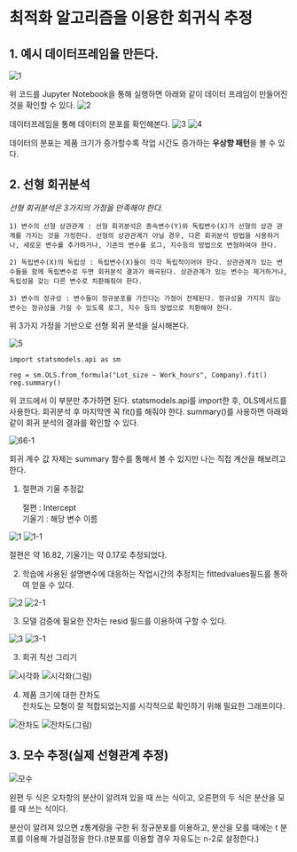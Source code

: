 # 최적화 알고리즘을 이용한 회귀식 추정

## 1. 예시 데이터프레임을 만든다.
![1](https://user-images.githubusercontent.com/101397075/173820074-7b54dcfe-386d-47c6-82cf-03c6743d059b.PNG)

위 코드를 Jupyter Notebook을 통해 실행하면 아래와 같이 데이터 프레임이 만들어진 것을 확인할 수 있다.
![2](https://user-images.githubusercontent.com/101397075/173820077-7ef4e67e-3eb8-4e3a-9864-b44a1a684202.PNG)

데이터프레임을 통해 데이터의 분포를 확인해본다.
![3](https://user-images.githubusercontent.com/101397075/173821273-edf5ee39-9a63-48e8-bda8-8464e14bfba8.PNG)
![4](https://user-images.githubusercontent.com/101397075/173821276-49f8523a-0ce0-4aa4-a977-b2bcb0453315.PNG)

데이터의 분포는 제품 크기가 증가할수록 작업 시간도 증가하는 **우상향 패턴**을 볼 수 있다.

## 2. 선형 회귀분석
*선형 회귀분석은 3가지의 가정을 만족해야 한다.*    

    1) 변수의 선형 상관관계 : 선형 회귀분석은 종속변수(Y)와 독립변수(X)가 선형의 상관 관계를 가지는 것을 가정한다. 선형의 상관관계가 아닐 경우, 다른 회귀분석 방법을 사용하거나, 새로운 변수를 추가하거나, 기존의 변수를 로그, 지수등의 방법으로 변형하여야 한다.

    2) 독립변수(X)의 독립성 : 독립변수(X)들이 각각 독립적이어야 한다. 상관관계가 있는 변수들을 함께 독립변수로 두면 회귀분석 결과가 왜곡된다. 상관관계가 있는 변수는 제거하거나, 독립성을 갖는 다른 변수로 치환해줘야 한다.

    3) 변수의 정규성 : 변수들이 정규분포를 가진다는 가정이 전제된다. 정규성을 가지지 않는 변수는 정규성을 가질 수 있도록 로그, 지수 등의 방법으로 치환해야 한다.

위 3가지 가정을 기반으로 선형 회귀 분석을 실시해본다.

![5](https://user-images.githubusercontent.com/101397075/173822991-3bba1d46-ecb2-4203-8ef9-0d62cf8943b4.PNG)

    import statsmodels.api as sm

    reg = sm.OLS.from_formula("Lot_size ~ Work_hours", Company).fit()
    reg.summary()
위 코드에서 이 부분만 추가하면 된다.
statsmodels.api를 import한 후, OLS메서드를 사용한다. 회귀분석 후 마지막엔 꼭 fit()를 해줘야 한다.
summary()를 사용하면 아래와 같이 회귀 분석의 결과를 확인할 수 있다.

![66-1](https://user-images.githubusercontent.com/101397075/173823552-09b9fe54-e3a1-4762-9274-33edc4d85b24.PNG)

회귀 계수 값 자체는 summary 함수를 통해서 볼 수 있지만 나는 직접 계산을 해보려고 한다.

1. 절편과 기울 추정값 

    절편 : Intercept   
    기울기 : 해당 변수 이름


![1](https://user-images.githubusercontent.com/101397075/173833867-dadec56c-9fb7-4a28-b052-fcb5fd7f0eca.PNG)
![1-1](https://user-images.githubusercontent.com/101397075/173833873-5a949ef4-23f3-4ec7-b024-f61109788f1b.PNG)

절편은 약 16.82, 기울기는 약 0.17로 추정되었다.

2. 학습에 사용된 설명변수에 대응하는 작업시간의 추정치는 fittedvalues필드를 통하여 얻을 수 있다.

![2](https://user-images.githubusercontent.com/101397075/173833886-8af53298-8f06-461d-9c14-6260184698c1.PNG)
![2-1](https://user-images.githubusercontent.com/101397075/173833902-e66691c2-df11-4e3c-9dcf-883921ec4a51.PNG)

3. 모델 검증에 필요한 잔차는 resid 필드를 이용하여 구할 수 있다.

![3](https://user-images.githubusercontent.com/101397075/173833906-3a993e20-b07c-43f6-bb34-1b143e9f4669.PNG)
![3-1](https://user-images.githubusercontent.com/101397075/173833911-fbd64912-ae7d-469b-af12-48fc17b3a737.PNG)

3. 회귀 직선 그리기

![시각화](https://user-images.githubusercontent.com/101397075/173839994-079e326a-0cc0-4637-abda-714f81cbb5a3.PNG)
![시각화(그림)](https://user-images.githubusercontent.com/101397075/173840004-9da18f14-3186-4881-ba08-d5450e1861ac.PNG)

4. 제품 크기에 대한 잔차도   
잔차도는 모형이 잘 적합되었는지를 시각적으로 확인하기 위해 필요한 그래프이다.

![잔차도](https://user-images.githubusercontent.com/101397075/173840005-9d8e92ac-30fb-4777-ba9a-9e06724e0051.PNG)
![잔차도(그림)](https://user-images.githubusercontent.com/101397075/173840009-7eea0e2e-e91b-4f9c-996e-cbea386bfee4.PNG)

## 3. 모수 추정(실제 선형관계 추정)

![모수](https://user-images.githubusercontent.com/101397075/173847080-47d996fb-1019-4098-8677-b9fb2b6d7f91.PNG)

왼편 두 식은 오차항의 분산이 알려져 있을 때 쓰는 식이고, 오른편의 두 식은 분산을 모를 때 쓰는 식이다.

분산이 알려져 있으면 z통계량을 구한 뒤 정규분포를 이용하고, 분산을 모를 때에는 t 분포를 이용해 가설검정을 한다.(t분포를 이용할 경우 자유도는 n-2로 설정한다.)